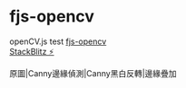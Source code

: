 fjs-opencv 
=============
openCV.js test
[fjs-opencv ](https://imneverdied.github.io/fjs-opencv/) <br>
[StackBlitz ⚡️](https://fjs-opencv.stackblitz.io/) <br>

原圖|Canny邊緣偵測|Canny黑白反轉|邊緣疊加
			

